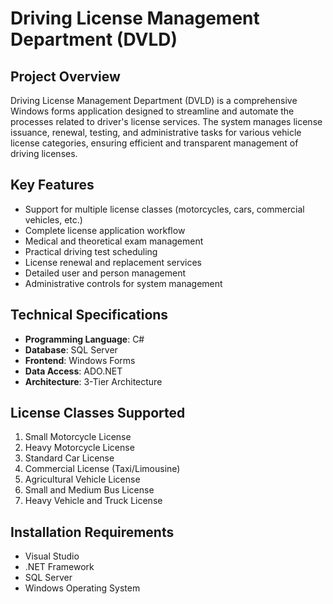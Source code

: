 # Driving License Management Department (DVLD)

## Project Overview
Driving License Management Department (DVLD) is a comprehensive Windows forms application designed to streamline and automate the processes related to driver's license services. The system manages license issuance, renewal, testing, and administrative tasks for various vehicle license categories, ensuring efficient and transparent management of driving licenses.


## Key Features
- Support for multiple license classes (motorcycles, cars, commercial vehicles, etc.)
- Complete license application workflow
- Medical and theoretical exam management
- Practical driving test scheduling
- License renewal and replacement services
- Detailed user and person management
- Administrative controls for system management

## Technical Specifications
- **Programming Language**: C#
- **Database**: SQL Server
- **Frontend**: Windows Forms
- **Data Access**: ADO.NET
- **Architecture**: 3-Tier Architecture

## License Classes Supported
1. Small Motorcycle License
2. Heavy Motorcycle License
3. Standard Car License
4. Commercial License (Taxi/Limousine)
5. Agricultural Vehicle License
6. Small and Medium Bus License
7. Heavy Vehicle and Truck License

## Installation Requirements
- Visual Studio
- .NET Framework
- SQL Server
- Windows Operating System
